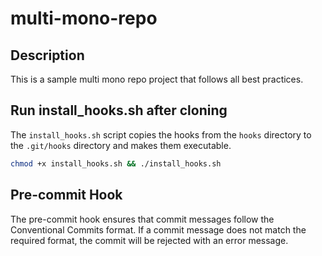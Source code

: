 # multi-mono-repo

## Description
This is a sample multi mono repo project that follows all best practices.

## Run install_hooks.sh after cloning
The `install_hooks.sh` script copies the hooks from the `hooks` directory to the `.git/hooks` directory and makes them executable.

```sh
chmod +x install_hooks.sh && ./install_hooks.sh
```

## Pre-commit Hook
The pre-commit hook ensures that commit messages follow the Conventional Commits format. If a commit message does not match the required format, the commit will be rejected with an error message.